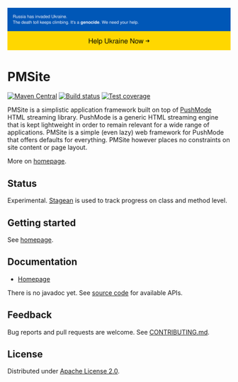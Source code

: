 <!--- Generated by scripts/configure.py --->
[![SWUbanner](https://raw.githubusercontent.com/vshymanskyy/StandWithUkraine/main/banner2-direct.svg)](https://github.com/vshymanskyy/StandWithUkraine/blob/main/docs/README.md)

# PMSite

[![Maven Central](https://img.shields.io/maven-central/v/com.machinezoo.pmsite/pmsite)](https://central.sonatype.com/artifact/com.machinezoo.pmsite/pmsite)
[![Build status](https://github.com/robertvazan/pmsite/workflows/build/badge.svg)](https://github.com/robertvazan/pmsite/actions/workflows/build.yml)
[![Test coverage](https://codecov.io/gh/robertvazan/pmsite/branch/master/graph/badge.svg)](https://codecov.io/gh/robertvazan/pmsite)

PMSite is a simplistic application framework built on top of [PushMode](https://pushmode.machinezoo.com/) HTML streaming library.
PushMode is a generic HTML streaming engine that is kept lightweight in order to remain relevant for a wide range of applications.
PMSite is a simple (even lazy) web framework for PushMode that offers defaults for everything.
PMSite however places no constraints on site content or page layout.

More on [homepage](https://pmsite.machinezoo.com/).

## Status

Experimental. [Stagean](https://stagean.machinezoo.com/) is used to track progress on class and method level.

## Getting started

See [homepage](https://pmsite.machinezoo.com/).

## Documentation

* [Homepage](https://pmsite.machinezoo.com/)

There is no javadoc yet. See [source code](src/main/java/com/machinezoo/pmsite) for available APIs.

## Feedback

Bug reports and pull requests are welcome. See [CONTRIBUTING.md](CONTRIBUTING.md).

## License

Distributed under [Apache License 2.0](LICENSE).
